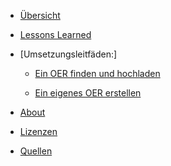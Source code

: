 <!-- docs/_sidebar.md -->


* [Übersicht](./)

* [Lessons Learned](lessons_learned.md)

* [Umsetzungsleitfäden:]

  * [Ein OER finden und hochladen](task1.md)
  
  * [Ein eigenes OER erstellen](task2.md)

* [About](/about/index)

* [Lizenzen](/licenses/index)

* [Quellen](/contact/index)
